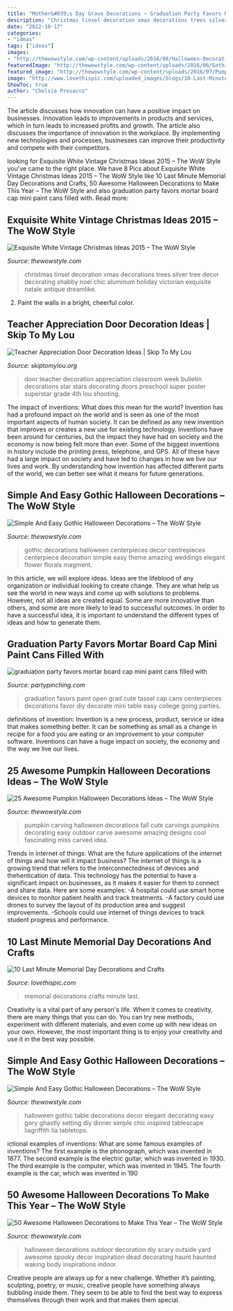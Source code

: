 ```yaml
---
title: "Mother&#039;s Day Grave Decorations ~ Graduation Party Favors Mortar Board Cap Mini Paint Cans Filled With"
description: "Christmas tinsel decoration xmas decorations trees silver tree decor decorating shabby noel chic aluminum holiday victorian exquisite natale antique dreamlike"
date: "2022-10-17"
categories:
- "ideas"
tags: ["ideas"]
images:
- "http://thewowstyle.com/wp-content/uploads/2016/08/Halloween-Decoration-Inspiration.jpg"
featuredImage: "http://thewowstyle.com/wp-content/uploads/2016/06/Gothic-Halloween-Wedding-Decorations.jpg"
featured_image: "http://thewowstyle.com/wp-content/uploads/2016/07/Pumpkin-Halloween-Decorations-1.jpg"
image: "http://www.lovethispic.com/uploaded_images/blogs/10-Last-Minute-Memorial-Day-Decorations-And-Crafts-4865-4.jpg"
ShowToc: true
author: "Chelsie Prosacco"
---
```



The article discusses how innovation can have a positive impact on businesses. Innovation leads to improvements in products and services, which in turn leads to increased profits and growth. The article also discusses the importance of innovation in the workplace. By implementing new technologies and processes, businesses can improve their productivity and compete with their competitors.

	

		
looking for Exquisite White Vintage Christmas Ideas 2015 – The WoW Style you've came to the right place. We have 8 Pics about Exquisite White Vintage Christmas Ideas 2015 – The WoW Style like 10 Last Minute Memorial Day Decorations and Crafts, 50 Awesome Halloween Decorations to Make This Year – The WoW Style and also graduation party favors mortar board cap mini paint cans filled with. Read more:
		
    
## Exquisite White Vintage Christmas Ideas 2015 – The WoW Style

<img loading=lazy src="http://thewowstyle.com/wp-content/uploads/2014/10/White-Vintage-Christmas-Ideas-2015-23.jpg" onerror="this.onerror=null;this.src='https://tse1.mm.bing.net/th?id=OIP.4t7MybbdOBLubqezzbNvRwHaJ4&amp;pid=15.1';" alt="Exquisite White Vintage Christmas Ideas 2015 – The WoW Style">

_Source: thewowstyle.com_

>christmas tinsel decoration xmas decorations trees silver tree decor decorating shabby noel chic aluminum holiday victorian exquisite natale antique dreamlike. 

	

2. Paint the walls in a bright, cheerful color.

    
## Teacher Appreciation Door Decoration Ideas | Skip To My Lou

<img loading=lazy src="https://www.skiptomylou.org/wp-content/uploads/2010/04/TeacherDoor-superstar-1.jpg" onerror="this.onerror=null;this.src='https://tse2.mm.bing.net/th?id=OIP.cYkg-tU2Kjc2ahS02dihHwAAAA&amp;pid=15.1';" alt="Teacher Appreciation Door Decoration Ideas | Skip To My Lou">

_Source: skiptomylou.org_

>door teacher decoration appreciation classroom week bulletin decorations star stars decorating doors preschool super poster superstar grade 4th lou shooting. 

	

The impact of inventions: What does this mean for the world?
Invention has had a profound impact on the world and is seen as one of the most important aspects of human society. It can be defined as any new invention that improves or creates a new use for existing technology. Inventions have been around for centuries, but the impact they have had on society and the economy is now being felt more than ever. Some of the biggest inventions in history include the printing press, telephone, and GPS. All of these have had a large impact on society and have led to changes in how we live our lives and work. By understanding how invention has affected different parts of the world, we can better see what it means for future generations.

    
## Simple And Easy Gothic Halloween Decorations – The WoW Style

<img loading=lazy src="http://thewowstyle.com/wp-content/uploads/2016/06/Gothic-Halloween-Wedding-Decorations.jpg" onerror="this.onerror=null;this.src='https://tse2.mm.bing.net/th?id=OIP.1N0iCDDL1zFK7hnMMuWCswHaLr&amp;pid=15.1';" alt="Simple And Easy Gothic Halloween Decorations – The WoW Style">

_Source: thewowstyle.com_

>gothic decorations halloween centerpieces decor centrepieces centerpiece decoration simple easy theme amazing weddings elegant flower florals magment. 

	

In this article, we will explore ideas. Ideas are the lifeblood of any organization or individual looking to create change. They are what help us see the world in new ways and come up with solutions to problems. However, not all ideas are created equal. Some are more innovative than others, and some are more likely to lead to successful outcomes. In order to have a successful idea, it is important to understand the different types of ideas and how to generate them.

    
## Graduation Party Favors Mortar Board Cap Mini Paint Cans Filled With

<img loading=lazy src="https://partypinching.com/wp-content/uploads/2016/11/cache_4098887304.png" onerror="this.onerror=null;this.src='https://tse3.mm.bing.net/th?id=OIP.u7jLjQ5tKBmwjR5qidElMQHaJ4&amp;pid=15.1';" alt="graduation party favors mortar board cap mini paint cans filled with">

_Source: partypinching.com_

>graduation favors paint open grad cute tassel cap cans centerpieces decorations favor diy decorate mini table easy college going parties. 

	

definitions of invention:
Invention is a new process, product, service or idea that makes something better. It can be something as small as a change in recipe for a food you are eating or an improvement to your computer software. Inventions can have a huge impact on society, the economy and the way we live our lives.

    
## 25 Awesome Pumpkin Halloween Decorations Ideas – The WoW Style

<img loading=lazy src="http://thewowstyle.com/wp-content/uploads/2016/07/Pumpkin-Halloween-Decorations-1.jpg" onerror="this.onerror=null;this.src='https://tse3.mm.bing.net/th?id=OIP.1JlJnONRKQDl4PXZlH7_bQHaKy&amp;pid=15.1';" alt="25 Awesome Pumpkin Halloween Decorations Ideas – The WoW Style">

_Source: thewowstyle.com_

>pumpkin carving halloween decorations fall cute carvings pumpkins decorating easy outdoor carve awesome amazing designs cool fascinating miss carved idea. 

	

Trends in internet of things: What are the future applications of the internet of things and how will it impact business?
The internet of things is a growing trend that refers to the interconnectedness of devices and thehentication of data. This technology has the potential to have a significant impact on businesses, as it makes it easier for them to connect and share data. Here are some examples: 
-A hospital could use smart home devices to monitor patient health and track treatments. 
-A factory could use drones to survey the layout of its production area and suggest improvements. 
-Schools could use internet of things devices to track student progress and performance.

    
## 10 Last Minute Memorial Day Decorations And Crafts

<img loading=lazy src="http://www.lovethispic.com/uploaded_images/blogs/10-Last-Minute-Memorial-Day-Decorations-And-Crafts-4865-4.jpg" onerror="this.onerror=null;this.src='https://tse3.mm.bing.net/th?id=OIP.V-LlOCymDB94Vj5mWLCASAHaLM&amp;pid=15.1';" alt="10 Last Minute Memorial Day Decorations and Crafts">

_Source: lovethispic.com_

>memorial decorations crafts minute last. 

	

Creativity is a vital part of any person's life. When it comes to creativity, there are many things that you can do. You can try new methods, experiment with different materials, and even come up with new ideas on your own. However, the most important thing is to enjoy your creativity and use it in the best way possible.

    
## Simple And Easy Gothic Halloween Decorations – The WoW Style

<img loading=lazy src="http://thewowstyle.com/wp-content/uploads/2016/06/Gothic-Table-For-Halloween.jpg" onerror="this.onerror=null;this.src='https://tse4.mm.bing.net/th?id=OIP.9RiybtanBG1whBocrVQiFAHaMV&amp;pid=15.1';" alt="Simple And Easy Gothic Halloween Decorations – The WoW Style">

_Source: thewowstyle.com_

>halloween gothic table decorations decor elegant decorating easy gory ghastly setting diy dinner simple chic inspired tablescape liagriffith lia tabletops. 

	

ictional examples of inventions: What are some famous examples of inventions?
The first example is the phonograph, which was invented in 1877. The second example is the electric guitar, which was invented in 1930. The third example is the computer, which was invented in 1945. The fourth example is the car, which was invented in 190
    
## 50 Awesome Halloween Decorations To Make This Year – The WoW Style

<img loading=lazy src="http://thewowstyle.com/wp-content/uploads/2016/08/Halloween-Decoration-Inspiration.jpg" onerror="this.onerror=null;this.src='https://tse2.mm.bing.net/th?id=OIP.4QGdI9a08UcaJDmLshPxLQHaJ4&amp;pid=15.1';" alt="50 Awesome Halloween Decorations to Make This Year – The WoW Style">

_Source: thewowstyle.com_

>halloween decorations outdoor decoration diy scary outside yard awesome spooky decor inspiration dead decorating haunt haunted waking body inspirations indoor. 

	

Creative people are always up for a new challenge. Whether it’s painting, sculpting, poetry, or music, creative people have something always bubbling inside them. They seem to be able to find the best way to express themselves through their work and that makes them special.

